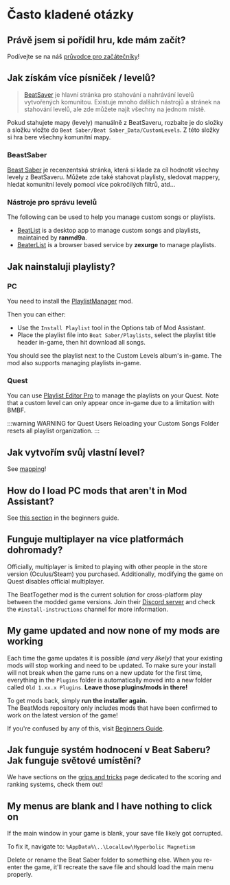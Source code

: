 # Často kladené otázky

## Právě jsem si pořídil hru, kde mám začít?
Podívejte se na náš [průvodce pro začátečníky](/beginners-guide.md)!

## Jak získám více písniček / levelů?
> [BeatSaver](https://beatsaver.com) je hlavní stránka pro stahování a nahrávání levelů vytvořených komunitou. Existuje mnoho dalších nástrojů a stránek na stahování levelů, ale zde můžete najít všechny na jednom místě.

Pokud stahujete mapy (levely) manuálně z BeatSaveru, rozbalte je do složky a složku vložte do `Beat Saber/Beat Saber_Data/CustomLevels`. Z této složky si hra bere všechny komunitní mapy.

### BeastSaber
[Beast Saber](https://www.bsaber.com) je recenzentská stránka, která si klade za cíl hodnotit všechny levely z BeatSaveru. Můžete zde také stahovat playlisty, sledovat mappery, hledat komunitní levely pomocí více pokročilých filtrů, atd...

### Nástroje pro správu levelů

The following can be used to help you manage custom songs or playlists.

* [BeatList](https://github.com/ranmd9a/beatlist/releases/latest) is a desktop app to manage custom songs and playlists, maintained by **ranmd9a**.
* [BeaterList](https://syltaris.github.io/beaterlist) is a browser based service by **zexurge** to manage playlists.

## Jak nainstaluji playlisty?

### PC
You need to install the [PlaylistManager](https://github.com/rithik-b/PlaylistManager/releases/latest) mod.

Then you can either:

* Use the `Install Playlist` tool in the Options tab of Mod Assistant.
* Place the playlist file into `Beat Saber/Playlists`, select the playlist title header in-game, then hit download all songs.

You should see the playlist next to the Custom Levels album's in-game. The mod also supports managing playlists in-game.

### Quest
You can use [Playlist Editor Pro](https://beatsaberquest.com/bmbf/my-tools/playlist-editor-pro/) to manage the playlists on your Quest. Note that a custom level can only appear once in-game due to a limitation with BMBF.

:::warning WARNING for Quest Users Reloading your Custom Songs Folder resets all playlist organization. :::

## Jak vytvořím svůj vlastní level?
See [mapping](/mapping/)!

## How do I load PC mods that aren't in Mod Assistant?
See [this section](/pc-modding.md#manual-installation) in the beginners guide.

## Funguje multiplayer na více platformách dohromady?
Officially, multiplayer is limited to playing with other people in the store version (Oculus/Steam) you purchased. Additionally, modifying the game on Quest disables official multiplayer.

The BeatTogether mod is the current solution for cross-platform play between the modded game versions. Join their [Discord server](https://discord.com/invite/gezGrFG4tz) and check the `#install-instructions` channel for more information.

## My game updated and now none of my mods are working
Each time the game updates it is possible *(and very likely)* that your existing mods will stop working and need to be updated. To make sure your install will not break when the game runs on a new update for the first time, everything in the `Plugins` folder is automatically moved into a new folder called `Old 1.xx.x Plugins`. **Leave those plugins/mods in there!**

To get mods back, simply **run the installer again.**  
The BeatMods repository only includes mods that have been confirmed to work on the latest version of the game!

If you're confused by any of this, visit [Beginners Guide](/beginners-guide.md).

## Jak funguje systém hodnocení v Beat Saberu? Jak funguje světové umístění?
We have sections on the [grips and tricks](/grips-and-tricks.md) page dedicated to the scoring and ranking systems, check them out!

## My menus are blank and I have nothing to click on
If the main window in your game is blank, your save file likely got corrupted.

To fix it, navigate to: `%AppData%\..\LocalLow\Hyperbolic Magnetism`

Delete or rename the Beat Saber folder to something else. When you re-enter the game, it'll recreate the save file and should load the main menu properly.
